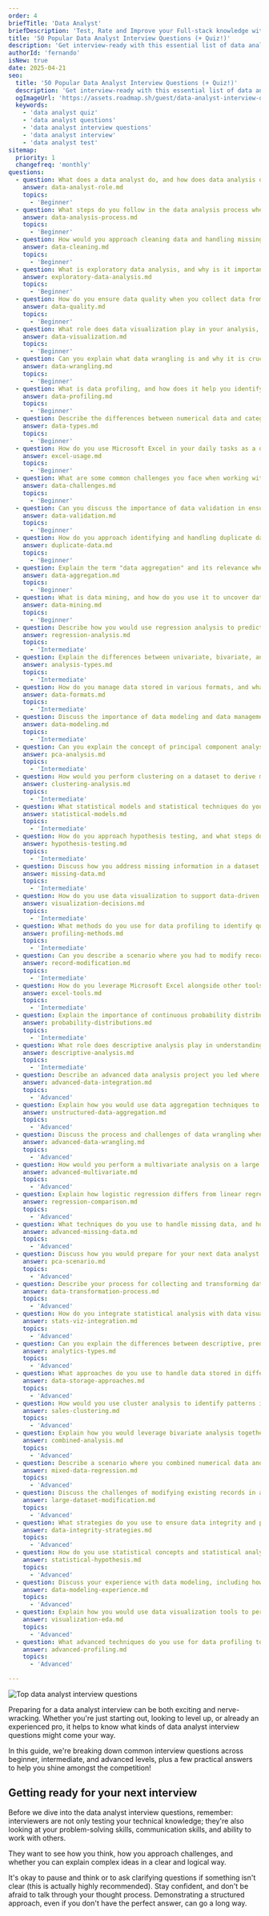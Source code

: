 ```yaml
---
order: 4
briefTitle: 'Data Analyst'
briefDescription: 'Test, Rate and Improve your Full-stack knowledge with these questions.'
title: '50 Popular Data Analyst Interview Questions (+ Quiz!)'
description: 'Get interview-ready with this essential list of data analyst interview questions, covering technical, analytical, and scenario-based Q&A.'
authorId: 'fernando'
isNew: true
date: 2025-04-21
seo:
  title: '50 Popular Data Analyst Interview Questions (+ Quiz!)'
  description: 'Get interview-ready with this essential list of data analyst interview questions, covering technical, analytical, and scenario-based Q&A.'
  ogImageUrl: 'https://assets.roadmap.sh/guest/data-analyst-interview-questions-ontjt.jpg'
  keywords:
    - 'data analyst quiz'
    - 'data analyst questions'
    - 'data analyst interview questions'
    - 'data analyst interview'
    - 'data analyst test'
sitemap:
  priority: 1
  changefreq: 'monthly'
questions:
  - question: What does a data analyst do, and how does data analysis differ from data analytics?
    answer: data-analyst-role.md
    topics:
      - 'Beginner'
  - question: What steps do you follow in the data analysis process when working with raw data?
    answer: data-analysis-process.md
    topics:
      - 'Beginner'
  - question: How would you approach cleaning data and handling missing data in a dataset?
    answer: data-cleaning.md
    topics:
      - 'Beginner'
  - question: What is exploratory data analysis, and why is it important when analyzing data?
    answer: exploratory-data-analysis.md
    topics:
      - 'Beginner'
  - question: How do you ensure data quality when you collect data from various data sources?
    answer: data-quality.md
    topics:
      - 'Beginner'
  - question: What role does data visualization play in your analysis, and which data visualization tools have you used?
    answer: data-visualization.md
    topics:
      - 'Beginner'
  - question: Can you explain what data wrangling is and why it is crucial when working with unstructured data?
    answer: data-wrangling.md
    topics:
      - 'Beginner'
  - question: What is data profiling, and how does it help you identify incorrect values?
    answer: data-profiling.md
    topics:
      - 'Beginner'
  - question: Describe the differences between numerical data and categorical data
    answer: data-types.md
    topics:
      - 'Beginner'
  - question: How do you use Microsoft Excel in your daily tasks as a data analyst?
    answer: excel-usage.md
    topics:
      - 'Beginner'
  - question: What are some common challenges you face when working with complex data sets, and how do you overcome them?
    answer: data-challenges.md
    topics:
      - 'Beginner'
  - question: Can you discuss the importance of data validation in ensuring accurate data analysis?
    answer: data-validation.md
    topics:
      - 'Beginner'
  - question: How do you approach identifying and handling duplicate data?
    answer: duplicate-data.md
    topics:
      - 'Beginner'
  - question: Explain the term "data aggregation" and its relevance when summarizing data points
    answer: data-aggregation.md
    topics:
      - 'Beginner'
  - question: What is data mining, and how do you use it to uncover data patterns?
    answer: data-mining.md
    topics:
      - 'Beginner'
  - question: Describe how you would use regression analysis to predict trends using historical data
    answer: regression-analysis.md
    topics:
      - 'Intermediate'
  - question: Explain the differences between univariate, bivariate, and multivariate analysis
    answer: analysis-types.md
    topics:
      - 'Intermediate'
  - question: How do you manage data stored in various formats, and what data structure considerations do you keep in mind?
    answer: data-formats.md
    topics:
      - 'Intermediate'
  - question: Discuss the importance of data modeling and data management in creating a robust data analysis process
    answer: data-modeling.md
    topics:
      - 'Intermediate'
  - question: Can you explain the concept of principal component analysis and describe a scenario in which you would use it?
    answer: pca-analysis.md
    topics:
      - 'Intermediate'
  - question: How would you perform clustering on a dataset to derive meaningful insights?
    answer: clustering-analysis.md
    topics:
      - 'Intermediate'
  - question: What statistical models and statistical techniques do you commonly use to perform statistical analysis?
    answer: statistical-models.md
    topics:
      - 'Intermediate'
  - question: How do you approach hypothesis testing, and what steps do you take to ensure your conclusions are statistically valid?
    answer: hypothesis-testing.md
    topics:
      - 'Intermediate'
  - question: Discuss how you address missing information in a dataset and the impact they might have on your analysis
    answer: missing-data.md
    topics:
      - 'Intermediate'
  - question: How do you use data visualization to support data-driven decision making?
    answer: visualization-decisions.md
    topics:
      - 'Intermediate'
  - question: What methods do you use for data profiling to identify quality issues in a data set?
    answer: profiling-methods.md
    topics:
      - 'Intermediate'
  - question: Can you describe a scenario where you had to modify records in a database to improve the quality of your data?
    answer: record-modification.md
    topics:
      - 'Intermediate'
  - question: How do you leverage Microsoft Excel alongside other tools to transform data?
    answer: excel-tools.md
    topics:
      - 'Intermediate'
  - question: Explain the importance of continuous probability distributions and normal distributions in your statistical analysis
    answer: probability-distributions.md
    topics:
      - 'Intermediate'
  - question: What role does descriptive analysis play in understanding marketing data for a data analyst role?
    answer: descriptive-analysis.md
    topics:
      - 'Intermediate'
  - question: Describe an advanced data analysis project you led where you integrated data from multiple data sources and ensured their quality throughout the process
    answer: advanced-data-integration.md
    topics:
      - 'Advanced'
  - question: Explain how you would use data aggregation techniques to derive insights from complex, unstructured data
    answer: unstructured-data-aggregation.md
    topics:
      - 'Advanced'
  - question: Discuss the process and challenges of data wrangling when dealing with raw data and incorrect data values
    answer: advanced-data-wrangling.md
    topics:
      - 'Advanced'
  - question: How would you perform a multivariate analysis on a large dataset, and which statistical methods would you apply?
    answer: advanced-multivariate.md
    topics:
      - 'Advanced'
  - question: Explain how logistic regression differs from linear regression and when you would use each method in analyzing data
    answer: regression-comparison.md
    topics:
      - 'Advanced'
  - question: What techniques do you use to handle missing data, and how do these approaches affect validation and data profiling?
    answer: advanced-missing-data.md
    topics:
      - 'Advanced'
  - question: Discuss how you would prepare for your next data analyst interview by detailing a scenario where you applied principal component analysis to reduce dimensionality
    answer: pca-scenario.md
    topics:
      - 'Advanced'
  - question: Describe your process for collecting and transforming data, including specific steps for data cleaning and wrangling
    answer: data-transformation-process.md
    topics:
      - 'Advanced'
  - question: How do you integrate statistical analysis with data visualization to support data-driven decisions in a data science project?
    answer: stats-viz-integration.md
    topics:
      - 'Advanced'
  - question: Can you explain the differences between descriptive, predictive, and prescriptive analytics in a data analytics context?
    answer: analytics-types.md
    topics:
      - 'Advanced'
  - question: What approaches do you use to handle data stored in different formats, and how do you manage challenges related to storage?
    answer: data-storage-approaches.md
    topics:
      - 'Advanced'
  - question: How would you use cluster analysis to identify patterns in sales data, and what insights might you derive from your analysis?
    answer: sales-clustering.md
    topics:
      - 'Advanced'
  - question: Explain how you would leverage bivariate analysis together with univariate analysis to explore data patterns and average value trends
    answer: combined-analysis.md
    topics:
      - 'Advanced'
  - question: Describe a scenario where you combined numerical data and categorical data to perform regression analysis. What challenges did you face?
    answer: mixed-data-regression.md
    topics:
      - 'Advanced'
  - question: Discuss the challenges of modifying existing records in a large data set and ensuring that validation standards are maintained
    answer: large-dataset-modification.md
    topics:
      - 'Advanced'
  - question: What strategies do you use to ensure data integrity and prevent situations where data falls short of expected quality standards?
    answer: data-integrity-strategies.md
    topics:
      - 'Advanced'
  - question: How do you use statistical concepts and statistical analysis to support hypothesis testing in your data mining projects?
    answer: statistical-hypothesis.md
    topics:
      - 'Advanced'
  - question: Discuss your experience with data modeling, including how you leverage data structure considerations and best practices for data storage
    answer: data-modeling-experience.md
    topics:
      - 'Advanced'
  - question: Explain how you would use data visualization tools to perform exploratory data analysis and provide meaningful insights
    answer: visualization-eda.md
    topics:
      - 'Advanced'
  - question: What advanced techniques do you use for data profiling to identify and address duplicate data and missing values, especially when dealing with continuous probability distributions?
    answer: advanced-profiling.md
    topics:
      - 'Advanced'

---
```


![Top data analyst interview questions](https://assets.roadmap.sh/guest/data-analyst-interview-questions-ontjt.jpg)

Preparing for a data analyst interview can be both exciting and nerve-wracking. Whether you're just starting out, looking to level up, or already an experienced pro, it helps to know what kinds of data analyst interview questions might come your way.

In this guide, we're breaking down common interview questions across beginner, intermediate, and advanced levels, plus a few practical answers to help you shine amongst the competition!

## Getting ready for your next interview

Before we dive into the data analyst interview questions, remember: interviewers are not only testing your technical knowledge; they're also looking at your problem-solving skills, communication skills, and ability to work with others. 

They want to see how you think, how you approach challenges, and whether you can explain complex ideas in a clear and logical way. 

It's okay to pause and think or to ask clarifying questions if something isn't clear (this is actually highly recommended). Stay confident, and don't be afraid to talk through your thought process. Demonstrating a structured approach, even if you don't have the perfect answer, can go a long way.

